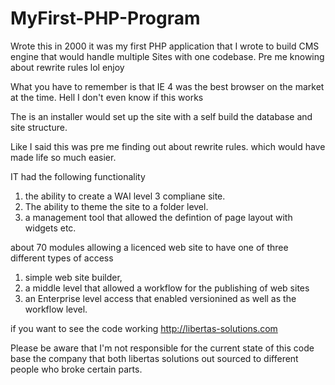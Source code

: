# MyFirst-PHP-Program
Wrote this in 2000 it was my first PHP application that I wrote to build CMS engine that would handle multiple Sites with one codebase.  Pre me knowing about rewrite rules lol enjoy

What you have to remember is that IE 4 was the best browser on the market at the time.  Hell I don't even know if this works 

The is an installer would set up the site with a self build the database and site structure. 

Like I said this was pre me finding out about rewrite rules. which would have made life so much easier.


IT had the following functionality

1. the ability to create a WAI level 3 compliane site.  
2. The ability to theme the site to a folder level.
3. a management tool that allowed the defintion of page layout with widgets etc. 

about 70 modules allowing a licenced web site to have one of three different types of access 

1. simple web site builder, 
2. a middle level that allowed a workflow for the publishing of web sites
3. an Enterprise level access that enabled versionined as well as the workflow level.

if you want to see the code working http://libertas-solutions.com


Please be aware that I'm not responsible for the current state of this code base the company that both libertas solutions out sourced to different people who broke certain parts.